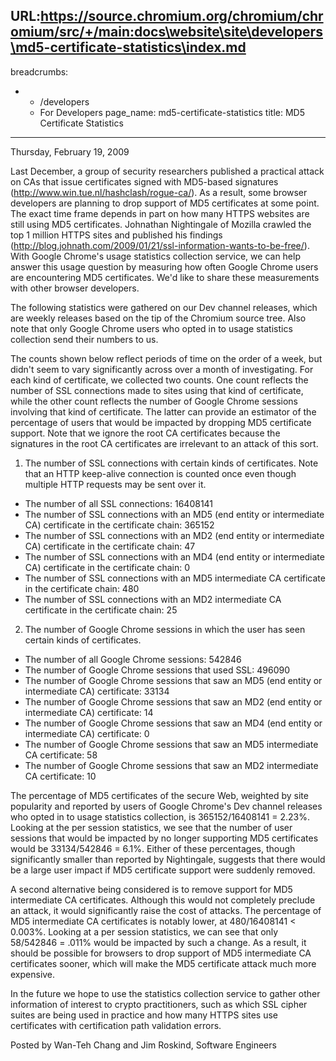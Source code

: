URL:https://source.chromium.org/chromium/chromium/src/+/main:docs\website\site\developers\md5-certificate-statistics\index.md
---
breadcrumbs:
- - /developers
  - For Developers
page_name: md5-certificate-statistics
title: MD5 Certificate Statistics
---

Thursday, February 19, 2009

Last December, a group of security researchers published a practical attack on
CAs that issue certificates signed with MD5-based signatures
(<http://www.win.tue.nl/hashclash/rogue-ca/>). As a result, some browser
developers are planning to drop support of MD5 certificates at some point. The
exact time frame depends in part on how many HTTPS websites are still using MD5
certificates. Johnathan Nightingale of Mozilla crawled the top 1 million HTTPS
sites and published his findings
(<http://blog.johnath.com/2009/01/21/ssl-information-wants-to-be-free/>). With
Google Chrome's usage statistics collection service, we can help answer this
usage question by measuring how often Google Chrome users are encountering MD5
certificates. We'd like to share these measurements with other browser
developers.

The following statistics were gathered on our Dev channel releases, which are
weekly releases based on the tip of the Chromium source tree. Also note that
only Google Chrome users who opted in to usage statistics collection send their
numbers to us.

The counts shown below reflect periods of time on the order of a week, but
didn't seem to vary significantly across over a month of investigating. For each
kind of certificate, we collected two counts. One count reflects the number of
SSL connections made to sites using that kind of certificate, while the other
count reflects the number of Google Chrome sessions involving that kind of
certificate. The latter can provide an estimator of the percentage of users that
would be impacted by dropping MD5 certificate support. Note that we ignore the
root CA certificates because the signatures in the root CA certificates are
irrelevant to an attack of this sort.

1. The number of SSL connections with certain kinds of certificates. Note that
an HTTP keep-alive connection is counted once even though multiple HTTP requests
may be sent over it.

*   The number of all SSL connections: 16408141
*   The number of SSL connections with an MD5 (end entity or
            intermediate CA) certificate in the certificate chain: 365152
*   The number of SSL connections with an MD2 (end entity or
            intermediate CA) certificate in the certificate chain: 47
*   The number of SSL connections with an MD4 (end entity or
            intermediate CA) certificate in the certificate chain: 0
*   The number of SSL connections with an MD5 intermediate CA
            certificate in the certificate chain: 480
*   The number of SSL connections with an MD2 intermediate CA
            certificate in the certificate chain: 25

2. The number of Google Chrome sessions in which the user has seen certain kinds
of certificates.

*   The number of all Google Chrome sessions: 542846
*   The number of Google Chrome sessions that used SSL: 496090
*   The number of Google Chrome sessions that saw an MD5 (end entity or
            intermediate CA) certificate: 33134
*   The number of Google Chrome sessions that saw an MD2 (end entity or
            intermediate CA) certificate: 14
*   The number of Google Chrome sessions that saw an MD4 (end entity or
            intermediate CA) certificate: 0
*   The number of Google Chrome sessions that saw an MD5 intermediate CA
            certificate: 58
*   The number of Google Chrome sessions that saw an MD2 intermediate CA
            certificate: 10

The percentage of MD5 certificates of the secure Web, weighted by site
popularity and reported by users of Google Chrome's Dev channel releases who
opted in to usage statistics collection, is 365152/16408141 = 2.23%. Looking at
the per session statistics, we see that the number of user sessions that would
be impacted by no longer supporting MD5 certificates would be 33134/542846 =
6.1%. Either of these percentages, though significantly smaller than reported by
Nightingale, suggests that there would be a large user impact if MD5 certificate
support were suddenly removed.

A second alternative being considered is to remove support for MD5 intermediate
CA certificates. Although this would not completely preclude an attack, it would
significantly raise the cost of attacks. The percentage of MD5 intermediate CA
certificates is notably lower, at 480/16408141 &lt; 0.003%. Looking at a per
session statistics, we can see that only 58/542846 = .011% would be impacted by
such a change. As a result, it should be possible for browsers to drop support
of MD5 intermediate CA certificates sooner, which will make the MD5 certificate
attack much more expensive.

In the future we hope to use the statistics collection service to gather other
information of interest to crypto practitioners, such as which SSL cipher suites
are being used in practice and how many HTTPS sites use certificates with
certification path validation errors.

Posted by Wan-Teh Chang and Jim Roskind, Software Engineers
